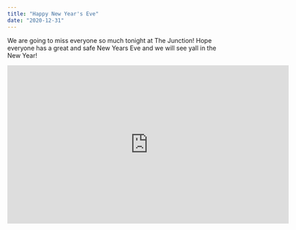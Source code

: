 ```yaml
---
title: "Happy New Year's Eve"
date: "2020-12-31"
---
```


We are going to miss everyone so much tonight at The Junction! Hope everyone has a great and safe New Years Eve and we will see yall in the New Year!

<iframe width="640" height="360" src="https://www.youtube.com/embed/fDgJbAZpf_w" frameborder="0" allow="accelerometer; autoplay; clipboard-write; encrypted-media; gyroscope; picture-in-picture" allowfullscreen></iframe>